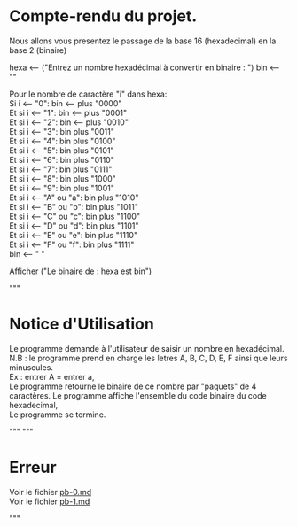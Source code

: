 # Compte-rendu du projet.  

Nous allons vous presentez le passage de la base 16 (hexadecimal) en la base 2 (binaire)

hexa <-- ("Entrez un nombre hexadécimal à convertir en binaire : ")
bin <-- ""

Pour le nombre de caractère "i" dans hexa:  
    Si i <-- "0":
        bin <-- plus "0000"  
    Et si i <-- "1":
        bin <-- plus "0001"  
    Et si i <-- "2":
        bin <-- plus "0010"  
    Et si i <-- "3":
        bin plus "0011"  
    Et si i <-- "4":
        bin plus "0100"  
    Et si i <-- "5":
        bin plus "0101"  
    Et si i <-- "6":
        bin plus "0110"  
    Et si i <-- "7":
        bin plus "0111"  
    Et si i <-- "8": 
        bin plus "1000"   
    Et si i <-- "9":
        bin plus "1001"  
    Et si i <-- "A" ou "a":
        bin plus "1010"  
    Et si i <-- "B" ou "b":
        bin plus "1011"  
    Et si i <-- "C" ou "c":
        bin plus "1100"  
    Et si i <-- "D" ou "d":
        bin plus "1101"  
    Et si i <-- "E" ou "e":
        bin plus "1110"  
    Et si i <-- "F" ou "f":
        bin plus "1111"  
    bin <-- " "

Afficher ("Le binaire de : hexa est bin")  

"""

# Notice d'Utilisation

Le programme demande à l'utilisateur de saisir un nombre en hexadécimal.  
N.B : le programme prend en charge les letres A, B, C, D, E, F ainsi que leurs minuscules.  
Ex : entrer A = entrer a,  
Le programme retourne le binaire de ce nombre par "paquets" de 4 caractères. 
Le programme affiche l'ensemble du code binaire du code hexadecimal,  
Le programme se termine.  

"""
"""

# Erreur

Voir le fichier [pb-0.md](https://github.com/Welpike/16-2/blob/main/problems/pb-0.md)   
Voir le fichier [pb-1.md](https://github.com/Welpike/16-2/blob/main/problems/pb-1.md)  

"""

